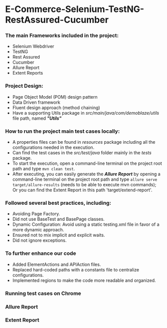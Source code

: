 # E-Commerce-Selenium-TestNG-RestAssured-Cucumber

### The main Frameworks included in the project:
* Selenium Webdriver
* TestNG
* Rest Assured
* Cucumber
* Allure Report
* Extent Reports

### Project Design:
* Page Object Model (POM) design pattern
* Data Driven framework
* Fluent design approach (method chaining)
* Have a supporting Utils package in *src/main/java/com/demoblaze/utils* file path, named ***"Utils"*** 

### How to run the project main test cases locally:
* A properties files can be found in *resources* package including all the configurations needed in the execution.
* Can find the test cases in the *src/test/java* folder mainly in the *tests* package.
* To start the execution, open a command-line terminal on the project root path and type `mvn clean test`.
* After executing, you can easily generate the ***Allure Report*** by opening a command-line terminal on the project root path and type `allure serve target/allure-results` (needs to be able to execute mvn commands); Or you can find the Extent Report in this path 'target/extend-report'.

### Followed several best practices, including:
* Avoiding Page Factory.
* Did not use BaseTest and BasePage classes.
* Dynamic Configuration: Avoid using a static testing.xml file in favor of a more dynamic approach.
* Ensured not to mix implicit and explicit waits.
* Did not ignore exceptions.

### To further enhance our code ###
* Added ElementActions and APIAction files.
* Replaced hard-coded paths with a constants file to centralize configurations.
* Implemented regions to make the code more readable and organized.

### Running test cases on Chrome ###


### Allure Report ##

### Extent Report ##


